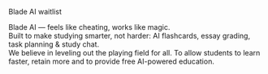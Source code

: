 Blade AI waitlist

Blade AI — feels like cheating, works like magic.  
Built to make studying smarter, not harder: AI flashcards, essay grading, task planning & study chat.  
We believe in leveling out the playing field for all. To allow students to learn faster, retain more and to provide free AI-powered education. 
